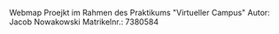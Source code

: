 Webmap Proejkt im Rahmen des Praktikums "Virtueller Campus"
Autor: Jacob Nowakowski Matrikelnr.: 7380584
